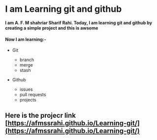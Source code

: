 # I am Learning git and github

**I am A. F. M shahriar Sharif Rahi. Today, I am learning git and github by creating a simple project and this is awsome**
#### Now I am learning:-
- Git
  - branch
  - merge
  - stash

- Github
  - issues
  - pull requests
  - projects

## Here is the projecr link [https://afmssrahi.github.io/Learning-git/](https://afmssrahi.github.io/Learning-git/)
